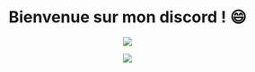 <h1 align="center">Bienvenue sur mon discord ! 😄</h1>

<p align="center">
  <img src="https://github-readme-stats.vercel.app/api?username=GaetanOff&show_icons=true&count_private=true&hide_title=true" />
</p>
<p align="center">
  <img src="https://github-readme-stats.vercel.app/api/top-langs/?username=GaetanOff&layout=compact" />
</p>
